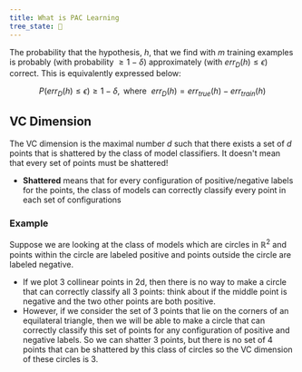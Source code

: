 ```yaml
---
title: What is PAC Learning
tree_state: 🌱
---
```


The probability that the hypothesis, $h$, that we find with $m$ training examples is probably (with probability $\geq 1 - \delta$) approximately (with $err_D(h)\leq \epsilon$) correct. This is equivalently expressed below:

$$P(err_D(h)\leq \epsilon) \geq 1-\delta, \text{ where } \ err_D(h) = err_{true}(h) - err_{train}(h) $$

## VC Dimension

The VC dimension is the maximal number $d$ such that there exists a set of $d$ points that is shattered by the class of model classifiers. It doesn't mean that every set of points must be shattered!
- **Shattered** means that for every configuration of positive/negative labels for the points, the class of models can correctly classify every point in each set of configurations

### Example
Suppose we are looking at the class of models which are circles in $\mathbb{R}^2$ and points within the circle are labeled positive and points outside the circle are labeled negative.
- If we plot 3 collinear points in 2d, then there is no way to make a circle that can correctly classify all 3 points: think about if the middle point is negative and the two other points are both positive.
- However, if we consider the set of 3 points that lie on the corners of an equilateral triangle, then we will be able to make a circle that can correctly classify this set of points for any configuration of positive and negative labels. So we can shatter 3 points, but there is no set of 4 points that can be shattered by this class of circles so the VC dimension of these circles is 3.